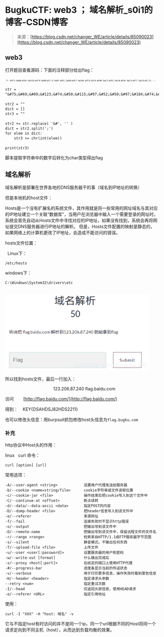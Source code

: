 <!--yml
category: 未分类
date: 2022-04-26 14:53:10
-->

# BugkuCTF: web3 ； 域名解析_s0i1的博客-CSDN博客

> 来源：[https://blog.csdn.net/changer_WE/article/details/85090023](https://blog.csdn.net/changer_WE/article/details/85090023)

## web3

打开题目查看源码：下面的注释部分给出flag：

![](img/921a4214fcd1f8fb6975a0b217731fbc.png)

```
str = "&#75;&#69;&#89;&#123;&#74;&#50;&#115;&#97;&#52;&#50;&#97;&#104;&#74;&#75;&#45;&#72;&#83;&#49;&#49;&#73;&#73;&#73;&#125"

str2 = ""
dict = []
str3 = ""

str2 += str.replace( '&#', '' )
dict = str2.split(';')
for elem in dict:
    str3 += chr(int(elem))

print(str3) 
```

脚本提取字符串中的数字后转化为char类型得出flag

## 域名解析

域名解析是部署在世界各地的DNS服务器干的事（域名到IP地址的转换）

但是本地机的host文件：

Hosts是一个没有扩展名的系统文件，其作用就是将一些常用的网址域名与其对应的IP地址建立一个关联“数据库”，当用户在浏览器中输入一个需要登录的网址时，系统会首先自动从Hosts文件中寻找对应的IP地址，如果没有找到，系统会再将网址提交DNS服务器进行IP地址的解析。
但是，Hosts文件配置的映射是静态的，如果网络上的计算机更改了IP地址，会造成不能访问的错误。

hosts文件位置：

  Linux下：

```
/etc/hosts        
```

windows下： 

```
C:\Windows\System32\drivers\etc
```

                                   ![](img/a3fa146f77e816b15d3c1566f7bfad89.png)

所以找到hosts文件，最后一行加入：

                                        123.206.87.240 flag.baidu.com

访问        [http://flag.baidu.com/](http://flag.baidu.com/)

得到：    KEY{DSAHDSJ82HDS2211}

也可以修改头信息：用burpsuit抓包修改host头信息为`flag.bugku.com`

### 补充

http协议中Host头的作用：

linux   curl 命令：

```
curl [option] [url]
```

常用选项：

```
-A/--user-agent <string>            设置用户代理发送给服务器
-b/--cookie <name=string/file>      cookie字符串或文件读取位置
-c/--cookie-jar <file>              操作结束后把cookie写入到这个文件中
-C/--continue-at <offset>           断点续转
-d/--data/--data-ascii <data>       指定POST的内容
-D/--dump-header <file>             把header信息写入到该文件中
-e/--referer                        来源网址
-f/--fail                           连接失败时不显示http错误
-o/--output                         把输出写到该文件中
-O/--remote-name                    把输出写到该文件中，保留远程文件的文件名
-r/--range <range>                  检索来自HTTP/1.1或FTP服务器字节范围
-s/--silent                         静音模式。不输出任何东西
-T/--upload-file <file>             上传文件
-u/--user <user[:password]>         设置服务器的用户和密码
-w/--write-out [format]             什么输出完成后
-x/--proxy <host[:port]>            在给定的端口上使用HTTP代理
-#/--progress-bar                   进度条显示当前的传送状态
-v/--verbose                        用于打印更多信息，操作失败时看到警告信息
-H/--header <header>                指定请求头参数
--retry <num>                       指定重试次数
-I/--head                           仅返回头部信息，使用HEAD请求
-e/--referer <URL>                  指定引用地址
```

使用：

```
curl -I "XXX" -H "host: 域名" -v
```

它与不指定host有时访问的并不是同一个ip，同一个url根据不同的Host将同一个请求定向到不同主机（host），从而达到负载均衡的效果。